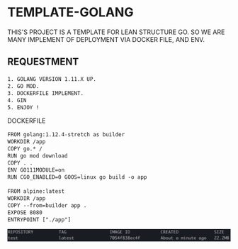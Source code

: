 # TEMPLATE-GOLANG
THIS'S PROJECT IS A TEMPLATE FOR LEAN STRUCTURE GO. SO WE ARE MANY IMPLEMENT OF DEPLOYMENT VIA DOCKER FILE, AND ENV.

## REQUESTMENT

```
1. GOLANG VERSION 1.11.X UP.
2. GO MOD.
3. DOCKERFILE IMPLEMENT.
4. GIN
5. ENJOY !
``` 

DOCKERFILE

```
FROM golang:1.12.4-stretch as builder
WORKDIR /app
COPY go.* /
RUN go mod download
COPY . .
ENV GO111MODULE=on
RUN CGO_ENABLED=0 GOOS=linux go build -o app

FROM alpine:latest
WORKDIR /app
COPY --from=builder app .
EXPOSE 8080
ENTRYPOINT ["./app"]
```

![Dockerfile](./Dockerfile.png)



